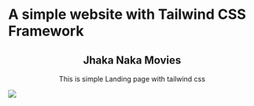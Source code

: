 # A simple website with Tailwind CSS Framework

<h2 align="center">Jhaka Naka Movies</h2>
<p align="center">This is simple Landing page with tailwind css</p>
<a href="https://the-mihir.github.io/chreestophe-united-states-fiverr" target="_blank"><img src="./wine_rack.webp"></a>
